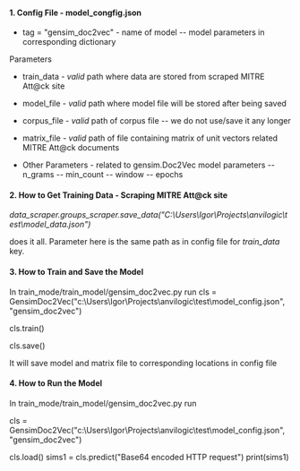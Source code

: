 #### 1. Config File - model_congfig.json
* tag = "gensim_doc2vec" - name of model
 -- model parameters in corresponding dictionary


Parameters
* train_data - _valid_ path where data are stored from scraped MITRE Att@ck site
* model_file - _valid_ path where model file will be stored after being saved
* corpus_file - _valid_ path of corpus file -- we do not use/save it any longer
* matrix_file - _valid_ path of file containing matrix of unit vectors related MITRE Att@ck documents

* Other Parameters - related to gensim.Doc2Vec model parameters
  -- n_grams
  -- min_count
  -- window
  -- epochs

#### 2. How to Get Training Data - Scraping MITRE Att@ck site
_data_scraper.groups_scraper.save_data("C:\\Users\\Igor\\Projects\\anvilogic\\test\\model_data.json")_

does it all. Parameter here is the same path as in config file for _train_data_ key.

#### 3. How to Train and Save the Model
In train_mode/train_model/gensim_doc2vec.py run
cls = GensimDoc2Vec("c:\\Users\\Igor\\Projects\\anvilogic\\test\\model_config.json",
                        "gensim_doc2vec")

cls.train()

cls.save()

It will save model and matrix file to corresponding locations in config file

#### 4. How to Run the Model
In train_mode/train_model/gensim_doc2vec.py run

cls = GensimDoc2Vec("c:\\Users\\Igor\\Projects\\anvilogic\\test\\model_config.json",
                        "gensim_doc2vec")

cls.load()
sims1 = cls.predict("Base64 encoded HTTP request")
print(sims1)
